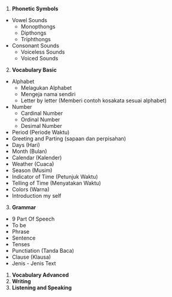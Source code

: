 
1. **Phonetic Symbols**
- Vowel Sounds
	- Monopthongs
	- Dipthongs
	- Triphthongs
- Consonant Sounds
	- Voiceless Sounds
	- Voiced Sounds

2. **Vocabulary Basic**
- Alphabet
  - Melagukan Alphabet
  - Mengeja nama sendiri
  - Letter by letter (Memberi contoh kosakata sesuai alphabet)
- Number
  - Cardinal Number
  - Ordinal Number
  - Desimal Number
- Period (Periode Waktu)
- Greeting and Parting (sapaan dan perpisahan)
- Days (Hari)
- Month (Bulan)
- Calendar (Kalender)
- Weather (Cuaca)
- Season (Musim)
- Indicator of Time (Petunjuk Waktu)
- Telling of Time (Menyatakan Waktu)
- Colors (Warna)
- Introduction my self
3. **Grammar**
- 9 Part Of Speech
- To be
- Phrase
- Sentence
- Tenses
- Punctiation (Tanda Baca)
- Clause (Klausa)
- Jenis - Jenis Text
1. **Vocabulary Advanced**
2. **Writing**
3. **Listening and Speaking**

